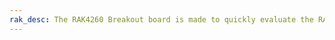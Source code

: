 ```yaml
---
rak_desc: The RAK4260 Breakout board is made to quickly evaluate the RAK4200 stamp module. The Xbee form factor board allows access to most GPIO's.
---
```



<rk-redirect to="/Product-Categories/WisDuo/RAK4260-Breakout-Board/Overview/" />